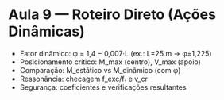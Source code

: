# Aula 9 — Roteiro Direto (Ações Dinâmicas)

- Fator dinâmico: φ = 1,4 − 0,007·L (ex.: L=25 m → φ=1,225)
- Posicionamento crítico: M_max (centro), V_max (apoio)
- Comparação: M_estático vs M_dinâmico (com φ)
- Ressonância: checagem f_exc/f₁ e v_cr
- Segurança: coeficientes e verificações resultantes

